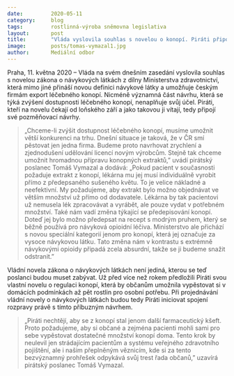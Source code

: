 ```yaml
---
date:         2020-05-11
category:     blog
tags:         rostlinná-výroba sněmovna legislativa 
layout:       post
title:        "Vláda vyslovila souhlas s novelou o konopí. Piráti připojí své návrhy"
image:        posts/tomas-vymazal1.jpg
author:       Mediální odbor
---  
```


 

Praha, 11. května 2020 – Vláda na svém dnešním zasedání vyslovila souhlas s novelou zákona o návykových látkách z dílny Ministerstva zdravotnictví, která mimo jiné přináší novou definici návykové látky a umožňuje českým firmám export léčebného konopí. Nicméně významná část návrhu, která se týká zvýšení dostupnosti léčebného konopí, nenaplňuje svůj účel. Piráti, kteří na novelu čekají od loňského září a jako takovou ji vítají, tedy připojí své pozměňovací návrhy.

> „Chceme-li zvýšit dostupnost léčebného konopí, musíme umožnit větší konkurenci na trhu. Dnešní situace je taková, že v ČR smí pěstovat jen jedna firma. Budeme proto navrhovat zrychlení a zjednodušení udělování licencí novým výrobcům. Stejně tak chceme umožnit hromadnou přípravu konopných extraktů,” uvádí pirátský poslanec Tomáš Vymazal a dodává: „Pokud pacient v současnosti požaduje extrakt z konopí, lékárna mu jej musí individuálně vyrobit přímo z předepsaného sušeného květu. To je velice nákladné a neefektivní. My požadujeme, aby extrakt bylo možno objednávat ve větším množství už přímo od dodavatele. Lékárna by tak pacientovi už nemusela lék zpracovávat a vyrábět, ale pouze vydat v potřebném množství. Také nám vadí změna týkající se předepisování konopí. Doteď jej bylo možno předepsat na recept s modrým pruhem, který se běžně používá pro návyková opioidní léčiva. Ministerstvo ale přichází s novou speciální kategorií jenom pro konopí, která jej označuje za vysoce návykovou látku. Tato změna nám v kontrastu s extrémně návykovými opioidy připadá zcela absurdní, takže se ji budeme snažit odstranit.” 

Vládní novela zákona o návykových látkách není jediná, kterou se teď poslanci budou muset zabývat. Už před více než rokem předložili Piráti svou vlastní novelu o regulaci konopí, která by občanům umožnila vypěstovat si v domácích podmínkách až pět rostlin pro osobní potřebu. Při projednávání vládní novely o návykových látkách budou tedy Piráti iniciovat spojení rozpravy právě s tímto příbuzným návrhem.  

> „Piráti nechtějí, aby se z konopí stal jenom další farmaceutický kšeft. Proto požadujeme, aby si občané a zejména pacienti mohli sami pro sebe vypěstovat dostatečné množství konopí doma. Tento krok by neulevil jen strádajícím pacientům a systému veřejného zdravotního pojištění, ale i našim přeplněným věznicím, kde si za tento bezvýznamný prohřešek odpykává svůj trest řada občanů,” uzavírá pirátský poslanec Tomáš Vymazal.
